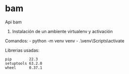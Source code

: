 # bam
Api bam


1. Instalación de un ambiente virtualenv y activación



Comandos: 
    - python -m venv venv
    - .\venv\Scripts\activate



Librerias usadas: 

    pip        22.3
    setuptools 63.2.0
    wheel      0.37.1